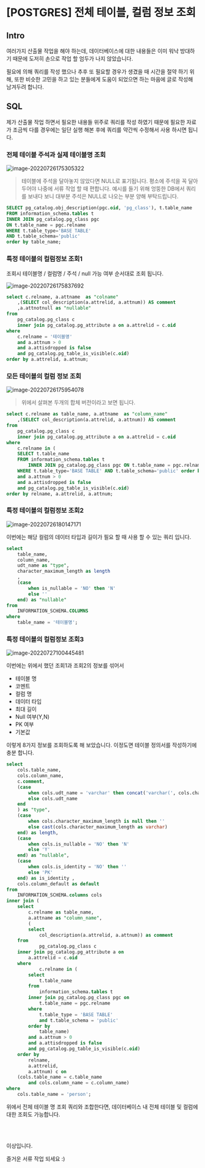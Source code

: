 # [POSTGRES] 전체 테이블, 컬럼 정보 조회

## Intro

여러가지 산출물 작업을 해야 하는데, 데이터베이스에 대한 내용들은 이미 워낙 방대하기 때문에 도저히 손으로 작업 할 엄두가 나지 않았습니다.

필요에 의해 쿼리를 작성 했으나 추후 또 필요할 경우가 생겼을 때 시간을 절약 하기 위해, 또한 비슷한 고민을 하고 있는 분들에게 도움이 되었으면 하는 마음에 글로 작성해 남겨두려 합니다.

## SQL

제가 산출물 작업 하면서 필요한 내용들 위주로 쿼리를 작성 하였기 때문에 필요한 자료가 조금씩 다를 경우에는 일단 실행 해본 후에 쿼리를 약간씩 수정해서 사용 하시면 됩니다.

### 전체 테이블 주석과 실제 테이블명 조회

![image-20220726175305322](https://raw.githubusercontent.com/Shane-Park/mdblog/main/backend/db/postgres/table-column-info.assets/image-20220726175305322.png)

> 테이블에 주석을 달아놓지 않았다면 NULL로 표기됩니다. 평소에 주석을 꼭 달아두어야 나중에 서류 작업 할 때 편합니다. 예시를 들기 위해 엉뚱한 DB에서 쿼리를 보내다 보니 대부분 주석은 NULL로 나오는 부분 양해 부탁드립니다.

```sql
SELECT pg_catalog.obj_description(pgc.oid, 'pg_class'), t.table_name
FROM information_schema.tables t
INNER JOIN pg_catalog.pg_class pgc
ON t.table_name = pgc.relname 
WHERE t.table_type='BASE TABLE'
AND t.table_schema='public'
order by table_name;
```

### 특정 테이블의 컬럼정보 조회1

조회시 테이블명 / 컬럼명 / 주석 / null 가능 여부 순서대로 조회 됩니다.

![image-20220726175837692](https://raw.githubusercontent.com/Shane-Park/mdblog/main/backend/db/postgres/table-column-info.assets/image-20220726175837692.png)

```sql
select c.relname, a.attname  as "colname"
    ,(SELECT col_description(a.attrelid, a.attnum)) AS comment
	,a.attnotnull as "nullable"
from
    pg_catalog.pg_class c
    inner join pg_catalog.pg_attribute a on a.attrelid = c.oid
where
    c.relname = '테이블명'
    and a.attnum > 0
    and a.attisdropped is false
    and pg_catalog.pg_table_is_visible(c.oid)
order by a.attrelid, a.attnum;
```

### 모든 테이블의 컬럼 정보 조회

![image-20220726175954078](https://raw.githubusercontent.com/Shane-Park/mdblog/main/backend/db/postgres/table-column-info.assets/image-20220726175954078.png)

> 위에서 살펴본 두개의 합체 버전이라고 보면 됩니다.

```sql
select c.relname as table_name, a.attname  as "column_name"
    ,(SELECT col_description(a.attrelid, a.attnum)) AS comment
from
    pg_catalog.pg_class c
    inner join pg_catalog.pg_attribute a on a.attrelid = c.oid
where
    c.relname in (
    SELECT t.table_name
	FROM information_schema.tables t
		INNER JOIN pg_catalog.pg_class pgc ON t.table_name = pgc.relname 
	WHERE t.table_type='BASE TABLE' AND t.table_schema='public' order by table_name)
    and a.attnum > 0
    and a.attisdropped is false
    and pg_catalog.pg_table_is_visible(c.oid)
order by relname, a.attrelid, a.attnum;

```

### 특정 테이블의 컬럼정보 조회2

![image-20220726180147171](https://raw.githubusercontent.com/Shane-Park/mdblog/main/backend/db/postgres/table-column-info.assets/image-20220726180147171.png)

이번에는 해당 컬럼의 데이터 타입과 길이가 필요 할 때 사용 할 수 있는 쿼리 입니다.

```sql
select
	table_name,
	column_name,
	udt_name as "type",
	character_maximum_length as length
	,
	(case
		when is_nullable = 'NO' then 'N'
		else ''
	end) as "nullable"
from
	INFORMATION_SCHEMA.COLUMNS
where
	table_name = '테이블명';
```

### 특정 테이블의 컬럼정보 조회3

![image-20220727100445481](https://raw.githubusercontent.com/Shane-Park/mdblog/main/backend/db/postgres/table-column-info.assets/image-20220727100445481.png)

이번에는 위에서 했던 조회1과 조회2의 정보를 섞어서

- 테이블 명
- 코멘트
- 컬럼 명
- 데이터 타입
- 최대 길이
- Null 여부(Y,N)
- PK 여부
- 기본값

이렇게 8가지 정보를 조회하도록 해 보았습니다. 이정도면 테이블 정의서를 작성하기에 충분 합니다.

```sql
select
	cols.table_name,
	cols.column_name,
	c.comment,
	(case
		when cols.udt_name = 'varchar' then concat('varchar(', cols.character_maximum_length, ')')
		else cols.udt_name
	end
	) as "type",
	(case
		when cols.character_maximum_length is null then ''
		else cast(cols.character_maximum_length as varchar)
	end) as length,
	(case
		when cols.is_nullable = 'NO' then 'N'
		else 'Y'
	end) as "nullable",
	(case
		when cols.is_identity = 'NO' then ''
		else 'PK'
	end) as is_identity ,
	cols.column_default as default
from
	INFORMATION_SCHEMA.columns cols
inner join (
	select
		c.relname as table_name,
		a.attname as "column_name",
		(
		select
			col_description(a.attrelid, a.attnum)) as comment
	from
		    pg_catalog.pg_class c
	inner join pg_catalog.pg_attribute a on
		a.attrelid = c.oid
	where
		    c.relname in (
		select
			t.table_name
		from
			information_schema.tables t
		inner join pg_catalog.pg_class pgc on
			t.table_name = pgc.relname
		where
			t.table_type = 'BASE TABLE'
			and t.table_schema = 'public'
		order by
			table_name)
		and a.attnum > 0
		and a.attisdropped is false
		and pg_catalog.pg_table_is_visible(c.oid)
	order by
		relname,
		a.attrelid,
		a.attnum) c on
	(cols.table_name = c.table_name
		and cols.column_name = c.column_name)
where
	cols.table_name = 'person';

```

위에서 전체 테이블 명 조회 쿼리와 조합한다면, 데이터베이스 내 전체 테이블 및 컬럼에 대한 조회도 가능합니다.

<br><br>

이상입니다.

즐거운 서류 작업 되세요 :)
